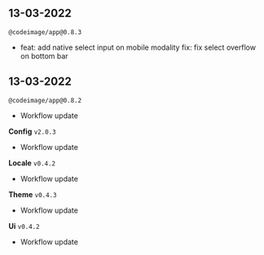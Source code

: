 <!-- CHANGELOG:INSERT -->

## 13-03-2022

`@codeimage/app@0.8.3`

- feat: add native select input on mobile modality
  fix: fix select overflow on bottom bar


## 13-03-2022

`@codeimage/app@0.8.2`

- Workflow update

**Config** `v2.0.3`

- Workflow update

**Locale** `v0.4.2`

- Workflow update

**Theme** `v0.4.3`

- Workflow update

**Ui** `v0.4.2`

- Workflow update

